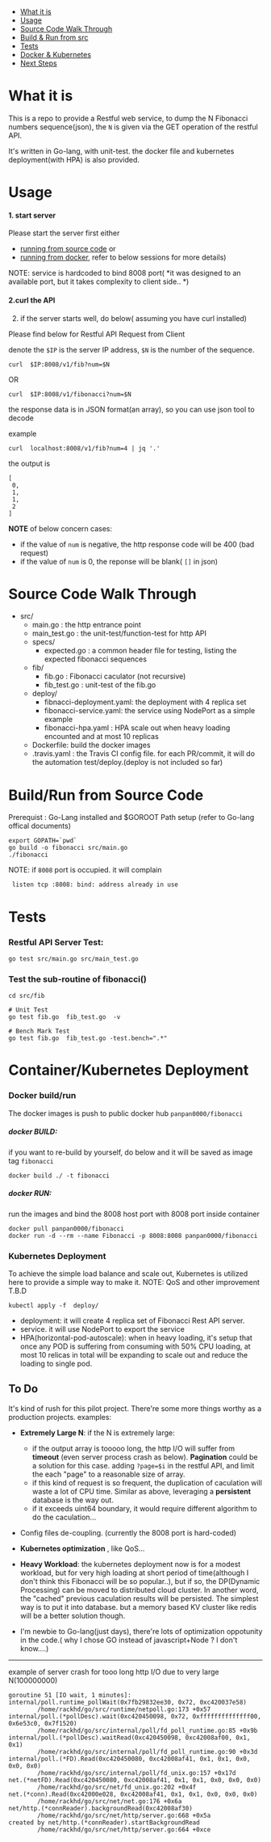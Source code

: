 * [What it is ](README.md#what-it-is)
* [Usage ](README.md#usage)
* [Source Code Walk Through](README.md#source-code-walk-through)
* [Build & Run from src](README.md#buildrun-from-source-code)
* [Tests](README.md#tests)
* [Docker & Kubernetes ](README.md#containerkubernetes-deployment)
* [Next Steps](README.md#to-do)



# What it is 
This is a repo to provide a Restful web service, to dump the N Fibonacci numbers sequence(json), the `N` is given via the GET operation of the restful API.

It's written in Go-lang, with unit-test.
the docker file and kubernetes deployment(with HPA) is also provided.


# Usage

#### 1. start server
Please start the server first
either 
* [running from source code](README.md#buildrun-from-source-code) or 
* [running from docker](README.md#docker-run), refer to below sessions for more details)

NOTE: service is hardcoded to bind 8008 port( *it was designed to an available port, but it takes complexity to client side.. *)

#### 2.curl the API
2. if the server starts well, do below( assuming you have curl installed)

Please find below for Restful API Request from Client

denote the `$IP` is the server IP address, `$N` is the number of the sequence.
```
curl  $IP:8008/v1/fib?num=$N
```
OR
```
curl  $IP:8008/v1/fibonacci?num=$N
```

the response data is in JSON format(an array), so you can use json tool to decode

example
```
curl  localhost:8008/v1/fib?num=4 | jq '.'
```
the output is
```
[
 0,
 1,
 1,
 2
]
```
**NOTE** of below concern cases:

* if the value of `num` is negative, the http response code will be 400 (bad request)
* if the value of `num` is 0, the reponse will be blank( `[]` in json)

# Source Code Walk Through
* src/
	* main.go : the http entrance point
	* main_test.go : the unit-test/function-test for http API
	* specs/
		* expected.go : a common header file for testing, listing the expected fibonacci sequences 
	* fib/
		* fib.go : Fibonacci caculator (not recursive)
		* fib_test.go : unit-test of the fib.go
	* deploy/
		* fibnacci-deployment.yaml:  the deployment with 4 replica set
        * fibonacci-service.yaml:    the service using NodePort as a simple example
        * fibonacci-hpa.yaml :       HPA scale out when heavy loading encounted and at most 10 replicas
    * Dockerfile: build the docker images
    * .travis.yaml : the Travis CI config file. for each PR/commit, it will do the automation test/deploy.(deploy is not included so far)

# Build/Run from Source Code

Prerequist : Go-Lang installed and $GOROOT Path setup (refer to Go-lang offical documents)

```
export GOPATH=`pwd`
go build -o fibonacci src/main.go
./fibonacci
```
NOTE: if `8008` port is occupied. it will complain
```
 listen tcp :8008: bind: address already in use
```


# Tests

### Restful API Server Test:

```
go test src/main.go src/main_test.go
```

### Test the sub-routine of fibonacci()
```
cd src/fib

# Unit Test
go test fib.go  fib_test.go  -v

# Bench Mark Test
go test fib.go  fib_test.go -test.bench=".*"
```


# Container/Kubernetes Deployment

### Docker build/run

The docker images is push to public docker hub `panpan0000/fibonacci`

##### docker BUILD:
if you want to re-build by yourself, do below and it will be saved as image tag `fibonacci`
```
docker build ./ -t fibonacci
```

##### docker RUN:
run the images and bind the 8008 host port with 8008 port inside container 
```
docker pull panpan0000/fibonacci
docker run -d --rm --name Fibonacci -p 8008:8008 panpan0000/fibonacci
```

### Kubernetes Deployment

To achieve the simple load balance and scale out, Kubernetes is utilized here to provide a simple way to make it.
NOTE: QoS and other improvement T.B.D

```
kubectl apply -f  deploy/
```

* deployment: it will create 4 replica set of Fibonacci Rest API server.
* service. it will use NodePort to export the service
* HPA(horizontal-pod-autoscale): when in heavy loading, it's setup that once any POD is suffering from consuming with 50% CPU loading, at most 10 relicas in total will be expanding to scale out and reduce the loading to single pod. 


## To Do
It's kind of rush for this pilot project. There're some more things worthy as a production projects.
examples:

* **Extremely Large N**: if the N is extremely large:
   * if the output array is tooooo long, the http I/O will suffer from **timeout** (even server process crash as below). **Pagination** could be a solution for this case. adding `?page=$i` in the restful API, and limit the each "page" to a reasonable size of array.  
   * if this kind of request is so frequent, the duplication of caculation will waste a lot of CPU time. Similar as above, leveraging a **persistent** database is the way out.  
   * if it exceeds uint64 boundary, it would require different algorithm to do the caculation...
* Config files de-coupling. (currently the 8008 port is hard-coded)
* **Kubernetes optimization** , like QoS...
* **Heavy Workload**:  the kubernetes deployment now is for a modest workload, but for very high loading at short period of time(although I don't think this Fibonacci will be so popular..), but if so, the DP(Dynamic Processing) can be moved to distributed cloud cluster. In another word, the "cached" previous caculation results will be persisted. The simplest way is to put it into database. but a memory based KV cluster like redis will be a better solution though.
   
* I'm newbie to Go-lang(just days), there're lots of optimization oppotunity in the code.( why I chose GO instead of javascript+Node ? I don't know....)



-----------



example of server crash for tooo long http I/O due to very large N(100000000)
```
goroutine 51 [IO wait, 1 minutes]:
internal/poll.runtime_pollWait(0x7fb29832ee30, 0x72, 0xc420037e58)
        /home/rackhd/go/src/runtime/netpoll.go:173 +0x57
internal/poll.(*pollDesc).wait(0xc420450098, 0x72, 0xffffffffffffff00, 0x6e53c0, 0x7f1520)
        /home/rackhd/go/src/internal/poll/fd_poll_runtime.go:85 +0x9b
internal/poll.(*pollDesc).waitRead(0xc420450098, 0xc42008af00, 0x1, 0x1)
        /home/rackhd/go/src/internal/poll/fd_poll_runtime.go:90 +0x3d
internal/poll.(*FD).Read(0xc420450080, 0xc42008af41, 0x1, 0x1, 0x0, 0x0, 0x0)
        /home/rackhd/go/src/internal/poll/fd_unix.go:157 +0x17d
net.(*netFD).Read(0xc420450080, 0xc42008af41, 0x1, 0x1, 0x0, 0x0, 0x0)
        /home/rackhd/go/src/net/fd_unix.go:202 +0x4f
net.(*conn).Read(0xc42000e028, 0xc42008af41, 0x1, 0x1, 0x0, 0x0, 0x0)
        /home/rackhd/go/src/net/net.go:176 +0x6a
net/http.(*connReader).backgroundRead(0xc42008af30)
        /home/rackhd/go/src/net/http/server.go:668 +0x5a
created by net/http.(*connReader).startBackgroundRead
        /home/rackhd/go/src/net/http/server.go:664 +0xce
```
